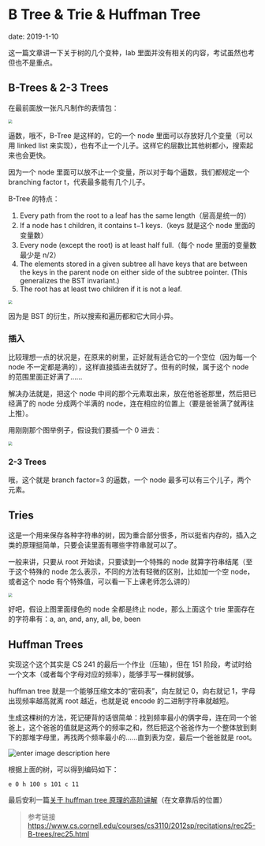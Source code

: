 # B Tree & Trie & Huffman Tree

date: 2019-1-10

这一篇文章讲一下关于树的几个变种，lab 里面并没有相关的内容，考试虽然也考但也不是重点。

## B-Trees & 2-3 Trees

在最前面放一张凡凡制作的表情包：

<img src="https://i.loli.net/2019/01/11/5c378b209ed47.jpg" style="zoom:50%" />

逼数，哦不，B-Tree 是这样的，它的一个 node 里面可以存放好几个变量（可以用 linked list 来实现），也有不止一个儿子。这样它的层数比其他树都小，搜索起来也会更快。

因为一个 node 里面可以放不止一个变量，所以对于每个逼数，我们都规定一个 branching factor t，代表最多能有几个儿子。

B-Tree 的特点：

1.  Every path from the root to a leaf has the same length（层高是统一的）
2.  If a node has t children, it contains t−1 keys.（keys 就是这个 node 里面的变量数）
3.  Every node (except the root) is at least half full.（每个 node 里面的变量数最少是 n/2）
4.  The elements stored in a given subtree all have keys that are between the keys in the parent node on either side of the subtree pointer. (This generalizes the BST invariant.)
5.  The root has at least two children if it is not a leaf.

<img src="https://i.loli.net/2019/01/11/5c37da39c6c43.png" style="zoom:50%" />

因为是 BST 的衍生，所以搜索和遍历都和它大同小异。

### 插入

比较理想一点的状况是，在原来的树里，正好就有适合它的一个空位（因为每一个 node 不一定都是满的），这样直接插进去就好了。但有的时候，属于这个 node 的范围里面正好满了……

解决办法就是，把这个 node 中间的那个元素取出来，放在他爸爸那里，然后把已经满了的 node 分成两个半满的 node，连在相应的位置上（要是爸爸满了就再往上推）。

用刚刚那个图举例子，假设我们要插一个 0 进去：

<img src="
https://i.loli.net/2019/01/11/5c37dd492e812.png
" style="zoom:50%" />

### 2-3 Trees

哦，这个就是 branch factor=3 的逼数，一个 node 最多可以有三个儿子，两个元素。

## Tries

这是一个用来保存各种字符串的树，因为重合部分很多，所以挺省内存的，插入之类的原理挺简单，只要会读里面有哪些字符串就可以了。

一般来讲，只要从 root 开始读，只要读到一个特殊的 node 就算字符串结尾（至于这个特殊的 node 怎么表示，不同的方法有轻微的区别，比如加一个空 node，或者这个 node 有个特殊值，可以看一下上课老师怎么讲的）

<img src="
https://i.loli.net/2019/01/11/5c37ea6fe329b.png
" style="zoom:50%" />

好吧，假设上图里面绿色的 node 全都是终止 node，那么上面这个 trie 里面存在的字符串有：a, an, and, any, all, be, been

## Huffman Trees

实现这个这个其实是 CS 241 的最后一个作业（压轴），但在 151 阶段，考试时给一个文本（或者每个字母对应的频率），能够手写一棵树就够。

huffman tree 就是一个能够压缩文本的“密码表”，向左就记 0，向右就记 1，字母出现频率越高就离 root 越近，也就是说 encode 的二进制字符串就越短。

生成这棵树的方法，死记硬背的话很简单：找到频率最小的俩字母，连在同一个爸爸上，这个爸爸的值就是这两个的频率之和，然后把这个爸爸作为一个整体放到剩下的那堆字母里，再找两个频率最小的……直到表为空，最后一个爸爸就是 root。

![enter image description here](https://i.loli.net/2019/01/11/5c3791ebaa2ef.png)

根据上面的树，可以得到编码如下：

`e 0 h 100 s 101 c 11`

最后安利一篇[关于 huffman tree 原理的高阶讲解](http://mindhacks.cn/2011/07/10/the-importance-of-knowing-why-part3/)（在文章靠后的位置）

> 参考链接
> https://www.cs.cornell.edu/courses/cs3110/2012sp/recitations/rec25-B-trees/rec25.html
